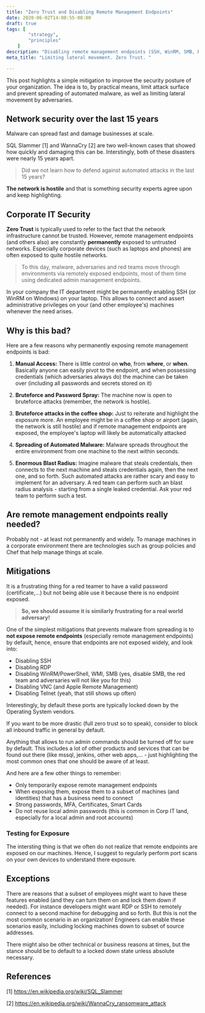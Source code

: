 ```yaml
---
title: "Zero Trust and Disabling Remote Management Endpoints"
date: 2020-06-02T14:08:55-08:00
draft: true
tags: [
        "strategy",
        "principles"
    ]
description: "Disabling remote management endpoints (SSH, WinRM, SMB, RDP, VNC,..) by default across your corp infrastructure."
meta_title: "Limiting lateral movement. Zero Trust. "

---
```


This post highlights a simple mitigation to improve the security posture of your organization. The idea is to, by practical means, limit attack surface and prevent spreading of automated malware, as well as limiting lateral movement by adversaries.

## Network security over the last 15 years

Malware can spread fast and damage businesses at scale. 

SQL Slammer [1] and WannaCry [2] are two well-known cases that showed how quickly and damaging this can be. Interstingly, both of these disasters were nearly 15 years apart.

>Did we not learn how to defend against automated attacks in the last 15 years?

**The network is hostile** and that is something security experts agree upon and keep highlighting. 

## Corporate IT Security 

**Zero Trust** is typically used to refer to the fact that the network infrastructure cannot be trusted. However, remote management endpoints (and others also) are constantly **permanently** exposed to untrusted networks. Especially corporate devices (such as laptops and phones) are often exposed to quite hostile networks.

>To this day, malware, adversaries and red teams move through environments via remotely exposed endpoints, most of them time using dedicated admin management endpoints. 

In your company the IT department might be permanently enabling SSH (or WinRM on Windows) on your laptop. This allows to connect and assert administrative privileges on your (and other employee's) machines whenever the need arises. 

## Why is this bad?

Here are a few reasons why permanently exposing remote management endpoints is bad:

1. **Manual Access:** There is little control on **who**, from **where**, or **when**. Basically anyone can easily pivot to the endpoint, and when possessing credentials (which adversaries always do) the machine can be taken over (including all passwords and secrets stored on it)

3. **Bruteforce and Password Spray:** The machine now is open to bruteforce attacks (remember, the network is hostile).

4. **Bruteforce attacks in the coffee shop:** Just to reiterate and highlight the exposure more. An employee might be in a coffee shop or airport (again, the network is still hostile) and if remote management endpoints are exposed, the employee's laptop will likely be automatically attacked

5. **Spreading of Automated Malware:** Malware spreads throughout the entire environment from one machine to the next within seconds. 

6. **Enormous Blast Radius:** Imagine malware that steals credentials, then connects to the next machine and steals credentials again, then the next one, and so forth. Such automated attacks are rather scary and easy to implement for an adversary. A red team can perform such an blast radius analysis - starting from a single leaked credential. Ask your red team to perform such a test.

## Are remote management endpoints really needed?

Probably not - at least not permanently and widely. To manage machines in a corporate environment there are technologies such as group policies and Chef that help manage things at scale.

## Mitigations

It is a frustrating thing for a red teamer to have a valid password (certificate,...) but not being able use it because there is no endpoint exposed. 

>**So, we should assume it is similarly frustrating for a real world adversary!**

One of the simplest mitigations that prevents malware from spreading is to **not expose remote endpoints** (especially remote management endpoints) by default, hence, ensure that endpoints are not exposed widely, and look into:

* Disabling SSH
* Disabling RDP
* Disabling WinRM/PowerShell, WMI, SMB  (yes, disable SMB, the red team and adversaries will not like you for this)
* Disabling VNC (and Apple Remote Management)
* Disabling Telnet (yeah, that still shows up often)

Interestingly, by default these ports are typically locked down by the Operating System vendors.

If you want to be more drastic (full zero trust so to speak), consider to block all inbound traffic in general by default. 

Anything that allows to run admin commands should be turned off for sure by default. This includes a lot of other products and services that can be found out there (like mssql, jenkins, other web apps,... - just highlighting the most common ones that one should be aware of at least.

And here are a few other things to remember:

* Only temporarily expose remote management endpoints
* When exposing them, expose them to a subset of machines (and identities) that has a business need to connect
* Strong passwords, MFA, Certificates, Smart Cards
* Do not reuse local admin passwords (this is common in Corp IT land, especially for a local admin and root accounts)

### Testing for Exposure

The intersting thing is that we often do not realize that remote endpoints are exposed on our machines. Hence, I suggest to regularly perform port scans on your own devices to understand there exposure.

## Exceptions
There are reasons that a subset of employees might want to have these features enabled (and they can turn them on and lock them down if needed). For instance developers might want RDP or SSH to remotely connect to a second machine for debugging and so forth. But this is not the most common scenario in an organization! Engineers can enable these scenarios easily, including locking machines down to subset of source addresses.

There might also be other technical or business reasons at times, but the stance should be to default to a locked down state unless absolute necessary.

## References

[1] https://en.wikipedia.org/wiki/SQL_Slammer

[2] https://en.wikipedia.org/wiki/WannaCry_ransomware_attack
